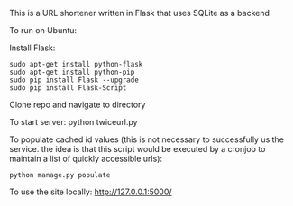 This is a URL shortener written in Flask that uses SQLite as a backend

To run on Ubuntu:

Install Flask:

    sudo apt-get install python-flask
    sudo apt-get install python-pip
    sudo pip install Flask --upgrade
    sudo pip install Flask-Script

Clone repo and navigate to directory

To start server:
    python twiceurl.py

To populate cached id values (this is not necessary to successfully us the service. the idea is that this script would be executed by a cronjob to maintain a list of quickly accessible urls):

    python manage.py populate

To use the site locally:
    http://127.0.0.1:5000/